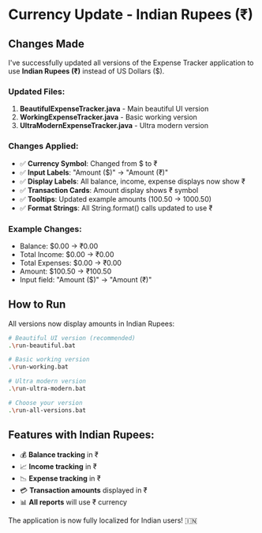 # Currency Update - Indian Rupees (₹)

## Changes Made

I've successfully updated all versions of the Expense Tracker application to use **Indian Rupees (₹)** instead of US Dollars ($).

### Updated Files:
1. **BeautifulExpenseTracker.java** - Main beautiful UI version
2. **WorkingExpenseTracker.java** - Basic working version  
3. **UltraModernExpenseTracker.java** - Ultra modern version

### Changes Applied:
- ✅ **Currency Symbol**: Changed from $ to ₹
- ✅ **Input Labels**: "Amount ($)" → "Amount (₹)"
- ✅ **Display Labels**: All balance, income, expense displays now show ₹
- ✅ **Transaction Cards**: Amount display shows ₹ symbol
- ✅ **Tooltips**: Updated example amounts (100.50 → 1000.50)
- ✅ **Format Strings**: All String.format() calls updated to use ₹

### Example Changes:
- Balance: $0.00 → ₹0.00
- Total Income: $0.00 → ₹0.00  
- Total Expenses: $0.00 → ₹0.00
- Amount: $100.50 → ₹100.50
- Input field: "Amount ($)" → "Amount (₹)"

## How to Run

All versions now display amounts in Indian Rupees:

```bash
# Beautiful UI version (recommended)
.\run-beautiful.bat

# Basic working version
.\run-working.bat

# Ultra modern version
.\run-ultra-modern.bat

# Choose your version
.\run-all-versions.bat
```

## Features with Indian Rupees:
- 💰 **Balance tracking** in ₹
- 📈 **Income tracking** in ₹  
- 📉 **Expense tracking** in ₹
- 💳 **Transaction amounts** displayed in ₹
- 📊 **All reports** will use ₹ currency

The application is now fully localized for Indian users! 🇮🇳
